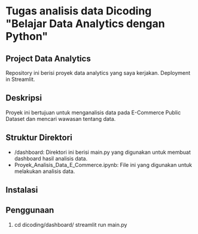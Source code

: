 # Tugas analisis data Dicoding "Belajar Data Analytics dengan Python"
## Project Data Analytics
Repository ini berisi proyek data analytics yang saya kerjakan. Deployment in Streamlit.
## Deskripsi
Proyek ini bertujuan untuk menganalisis data pada E-Commerce Public Dataset dan mencari wawasan tentang data.
## Struktur Direktori
- /dashboard: Direktori ini berisi main.py yang digunakan untuk membuat dashboard hasil analisis data.
- Proyek_Analisis_Data_E_Commerce.ipynb: File ini yang digunakan untuk melakukan analisis data.
## Instalasi

## Penggunaan
1. cd dicoding/dashboard/
streamlit run main.py
